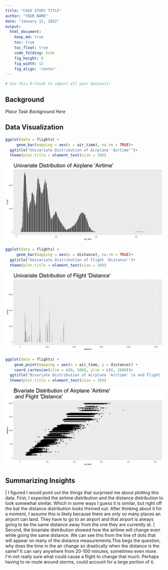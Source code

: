 ```yaml
---
title: "CASE STUDY TITLE"
author: "YOUR NAME"
date: "January 11, 2022"
output:
  html_document:  
    keep_md: true
    toc: true
    toc_float: true
    code_folding: hide
    fig_height: 6
    fig_width: 12
    fig_align: 'center'
---
```







```r
# Use this R-Chunk to import all your datasets!
```

## Background

_Place Task Background Here_





## Data Visualization


```r
ggplot(data = flights) +
     geom_bar(mapping = aes(x = air_time), na.rm = TRUE)+
  ggtitle("Univariate Distribution of Airplane 'Airtime'")+
  theme(plot.title = element_text(size = 30))
```

![](Visualizing-large-distributions_files/figure-html/plot_data-1.png)<!-- -->

```r
ggplot(data = flights) +
     geom_bar(mapping = aes(x = distance), na.rm = TRUE)+
  ggtitle("Univariate Distribution of Flight 'Distance'")+
  theme(plot.title = element_text(size = 30))
```

![](Visualizing-large-distributions_files/figure-html/plot_data-2.png)<!-- -->

```r
ggplot(data = flights) +
    geom_point(mapping = aes(x = air_time, y = distance)) +
    coord_cartesian(xlim = c(0, 500), ylim = c(0, 2000))+
  ggtitle("Bivariate Distribution of Airplane 'Airtime' \n and Flight 'Distance'")+
  theme(plot.title = element_text(size = 30))
```

![](Visualizing-large-distributions_files/figure-html/plot_data-3.png)<!-- -->

## Summarizing Insights

|  I figured I would point out the things that surprised me about plotting this data. First, I expected the airtime distribution and the distance distribution to look somewhat similar. Which in some ways I guess it is similar, but right off the bat the distance distribution looks thinned out. After thinking about it for a moment, I assume this is likely because there are only so many places an airport can land. They have to go to an airport and that airport is always going to be the same distance away from the one they are currently at. 
|  Second, the bivariate distribution showed how the airtime will change even while going the same distance. We can see this from the line of dots that will appear on many of the distance measurements.This begs the question, why does the time in the air change so drastically when the distance is the same? It can vary anywhere from 20-100 minutes, sometimes even more. I'm not really sure what could cause a flight to change that much. Perhaps having to re-route around storms, could account for a large portion of it.     
